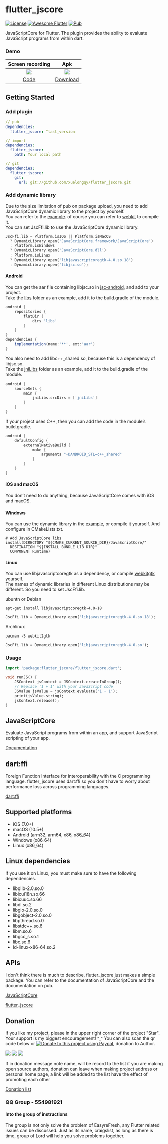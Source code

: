 # flutter_jscore

[![License](https://img.shields.io/badge/license-MIT-green.svg)](/LICENSE)
[![Awesome Flutter](https://img.shields.io/badge/Awesome-Flutter-blue.svg?longCache=true&style=flat-square)](https://stackoverflow.com/questions/tagged/flutter?sort=votes)
[![Pub](https://img.shields.io/pub/v/flutter_jscore)](https://pub.flutter-io.cn/packages/flutter_jscore)

JavaScriptCore for Flutter. The plugin provides the ability to evaluate JavaScript programs from within dart.

### Demo
|Screen recording|Apk|
|:---:|:---:|
|![](https://raw.githubusercontent.com/xuelongqy/flutter_jscore/master/example/art/flutter_jscore.gif)|![](https://raw.githubusercontent.com/xuelongqy/flutter_jscore/master/example/art/apk_QRCode.png)|
|[Code](https://github.com/xuelongqy/flutter_jscore/blob/master/example/lib/views/jscore_page.dart)|[Download](https://raw.githubusercontent.com/xuelongqy/flutter_jscore/master/example/art/flutter_jscore.apk)|

## Getting Started

### Add plugin
```yaml
// pub
dependencies:
  flutter_jscore: ^last_version

// import
dependencies:
  flutter_jscore:
    path: Your local path

// git
dependencies:
  flutter_jscore:
    git:
      url: git://github.com/xuelongqy/flutter_jscore.git
```

### Add dynamic library

Due to the size limitation of pub on package upload, you need to add JavaScriptCore dynamic library to the project by yourself.  
You can refer to the [example](https://github.com/xuelongqy/flutter_jscore/tree/master/example). of course you can refer to [webkit](https://webkit.org/getting-the-code/) to compile it.  
You can set JscFfi.lib to use the JavaScriptCore dynamic library.  
```dart
JscFfi.lib = Platform.isIOS || Platform.isMacOS
  ? DynamicLibrary.open('JavaScriptCore.framework/JavaScriptCore')
  : Platform.isWindows
  ? DynamicLibrary.open('JavaScriptCore.dll')
  : Platform.isLinux
  ? DynamicLibrary.open('libjavascriptcoregtk-4.0.so.18')
  : DynamicLibrary.open('libjsc.so');
```

#### Android

You can get the aar file containing libjsc.so in [jsc-android](https://www.npmjs.com/package/jsc-android), and add to your project.  
Take the [libs](https://github.com/xuelongqy/flutter_jscore/tree/master/example/android/app/libs) folder as an example, add it to the build.gradle of the module.
```groovy
android {
    repositories {
        flatDir {
            dirs 'libs'
        }
    }
}
dependencies {
    implementation(name:'**', ext:'aar')
}
```
You also need to add libc++_shared.so, because this is a dependency of libjsc.so.  
Take the [jniLibs](https://github.com/xuelongqy/flutter_jscore/tree/master/example/android/app/jniLibs) folder as an example, add it to the build.gradle of the module.
```groovy
android {
    sourceSets {
        main {
            jniLibs.srcDirs = ['jniLibs']
        }
    }
}
```
If your project uses C++, then you can add the code in the module’s build.gradle.
```groovy
android {
    defaultConfig {
        externalNativeBuild {
            make {
                arguments "-DANDROID_STL=c++_shared"
            }
        }
    }
}
```

#### iOS and macOS

You don’t need to do anything, because JavaScriptCore comes with iOS and macOS.

#### Windows

You can use the dynamic library in the [example](https://github.com/xuelongqy/flutter_jscore/tree/master/example/windows/JavaScriptCore), or compile it yourself. And configure in CMakeLists.txt.
```text
# Add JavaScriptCore libs
install(DIRECTORY "${CMAKE_CURRENT_SOURCE_DIR}/JavaScriptCore/"
  DESTINATION "${INSTALL_BUNDLE_LIB_DIR}"
  COMPONENT Runtime)
```

#### Linux

You can use libjavascriptcoregtk as a dependency, or compile [webkitgtk](https://webkitgtk.org/) yourself.  
The names of dynamic libraries in different Linux distributions may be different. So you need to set JscFfi.lib.  

ubuntn or Debian
```shell
apt-get install libjavascriptcoregtk-4.0-18
```
```dart
JscFfi.lib = DynamicLibrary.open('libjavascriptcoregtk-4.0.so.18');
```

Archlinux
```shell
pacman -S webkit2gtk
```
```dart
JscFfi.lib = DynamicLibrary.open('libjavascriptcoregtk-4.0.so');
```

### Usage
```dart
import 'package:flutter_jscore/flutter_jscore.dart';

void runJS() {
    JSContext jsContext = JSContext.createInGroup();
    // Replace '1 + 1' with your JavaScript code
    JSValue jsValue = jsContext.evaluate('1 + 1');
    print(jsValue.string);
    jsContext.release();
}
```

## JavaScriptCore

Evaluate JavaScript programs from within an app, and support JavaScript scripting of your app.

[Documentation](https://developer.apple.com/documentation/javascriptcore)

## dart:ffi

Foreign Function Interface for interoperability with the C programming language. flutter_jscore uses dart:ffi so you don't have to worry about performance loss across programming languages.

[dart:ffi](https://api.dart.dev/stable/dart-ffi/dart-ffi-library.html)

## Supported platforms

 - iOS (7.0+) 
 - macOS (10.5+) 
 - Android (arm32, arm64, x86, x86_64) 
 - Windows (x86_64) 
 - Linux (x86_64) 
 
## Linux dependencies

If you use it on Linux, you must make sure to have the following dependencies.

 - libglib-2.0.so.0
 - libicui18n.so.66
 - libicuuc.so.66
 - libdl.so.2
 - libgio-2.0.so.0
 - libgobject-2.0.so.0
 - libpthread.so.0
 - libstdc++.so.6
 - libm.so.6
 - libgcc_s.so.1
 - libc.so.6
 - ld-linux-x86-64.so.2

## APIs
 
I don't think there is much to describe, flutter_jscore just makes a simple package. You can refer to the documentation of JavaScriptCore and the documentation on pub.

[JavaScriptCore](https://developer.apple.com/documentation/javascriptcore)

[flutter_jscore](https://pub.dev/documentation/flutter_jscore/latest/)
 
 ## Donation
 If you like my project, please in the upper right corner of the project "Star". Your support is my biggest encouragement! ^_^
 You can also scan the qr code below or [![Donate to this project using Paypal](https://img.shields.io/badge/paypal-donate-yellow.svg)](https://www.paypal.com/paypalme/xuelongqy), donation to Author.
 
 ![](https://raw.githubusercontent.com/xuelongqy/donation/master/pay_alipay.jpg?raw=true) ![](https://raw.githubusercontent.com/xuelongqy/donation/master/pay_wxpay.jpg?raw=true) ![](https://raw.githubusercontent.com/xuelongqy/donation/master/pay_tencent.jpg?raw=true)
 
 If in donation message note name, will be record to the list if you are making open source authors, donation can leave when making project address or personal home page, a link will be added to the list have the effect of promoting each other
 
 [Donation list](https://github.com/xuelongqy/donation/blob/master/DONATIONLIST.md)
 
 ### QQ Group - 554981921
 #### Into the group of instructions
 The group is not only solve the problem of EasyreFresh, any Flutter related issues can be discussed. Just as its name, craigslist, as long as there is time, group of Lord will help you solve problems together.
